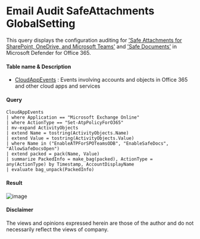 #  Email Audit SafeAttachments GlobalSetting
This query displays the configuration auditing for ['Safe Attachments for SharePoint, OneDrive, and Microsoft Teams'](https://learn.microsoft.com/en-us/microsoft-365/security/office-365-security/safe-attachments-for-spo-odfb-teams-configure?view=o365-worldwide) and ['Safe Documents'](https://learn.microsoft.com/en-us/microsoft-365/security/office-365-security/safe-documents-in-e5-plus-security-about?view=o365-worldwide) in Microsoft Defender for Office 365.

#### Table name & Description
- [CloudAppEvents](https://learn.microsoft.com/en-us/microsoft-365/security/defender/advanced-hunting-cloudappevents-table?view=o365-worldwide) : Events involving accounts and objects in Office 365 and other cloud apps and services

#### Query
```kusto
CloudAppEvents
| where Application == "Microsoft Exchange Online"
| where ActionType == "Set-AtpPolicyForO365"
| mv-expand ActivityObjects
| extend Name = tostring(ActivityObjects.Name)
| extend Value = tostring(ActivityObjects.Value)
| where Name in ("EnableATPForSPOTeamsODB", "EnableSafeDocs", "AllowSafeDocsOpen")
| extend packed = pack(Name, Value)
| summarize PackedInfo = make_bag(packed), ActionType = any(ActionType) by Timestamp, AccountDisplayName
| evaluate bag_unpack(PackedInfo)
```

#### Result 
![image](https://github.com/LearningKijo/KQL/assets/120234772/574e91b6-63bd-4af0-899a-96e5dfa5398d)


#### Disclaimer
The views and opinions expressed herein are those of the author and do not necessarily reflect the views of company.
